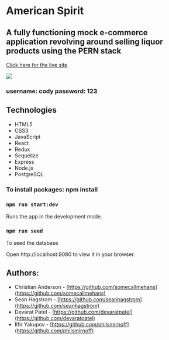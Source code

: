 
# American Spirit
## A fully functioning mock e-commerce application revolving around selling liquor products using the PERN stack
[Click here for the live site](https://tipsy-newyorker.herokuapp.com/)

![](https://user-images.githubusercontent.com/32605566/175239095-bf600de5-6bbf-4e37-bc7a-76f932629afe.gif)



### username: cody password: 123

## Technologies
- HTML5
- CSS3
- JavaScript
- React
- Redux
- Sequelize
- Express
- Node.js
- PostgreSQL


### To install packages: npm install

### `npm run start:dev`
Runs the app in the development mode.

### `npm run seed`
To seed the database

Open http://localhost:8080 to view it in your browser.


## Authors:

- Christian Anderson - [https://github.com/somecallmehans](https://github.com/somecallmehans)
- Sean Hagstrom - [https://github.com/seanhagstrom](https://github.com/seanhagstrom)
- Devarat Patel - [https://github.com/devaratpatel](https://github.com/devaratpatel)
- Ilfir Yakupov - [https://github.com/philsmirnoff](https://github.com/philsmirnoff)





